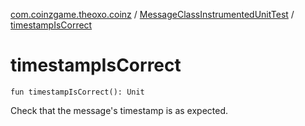 [com.coinzgame.theoxo.coinz](../index.md) / [MessageClassInstrumentedUnitTest](index.md) / [timestampIsCorrect](.)

# timestampIsCorrect

`fun timestampIsCorrect(): Unit`

Check that the message's timestamp is as expected.

